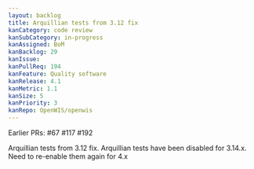 ```yaml
---
layout: backlog
title: Arquillian tests from 3.12 fix
kanCategory: code review
kanSubCategory: in-progress
kanAssigned: BoM
kanBacklog: 29
kanIssue:
kanPullReq: 194
kanFeature: Quality software
kanRelease: 4.1
kanMetric: 1.1
kanSize: 5
kanPriority: 3
kanRepo: OpenWIS/openwis 
---
```


Earlier PRs: #67 #117 #192

Arquillian tests from 3.12 fix. Arquillian tests have been disabled for 3.14.x. Need to re-enable them again for 4.x
